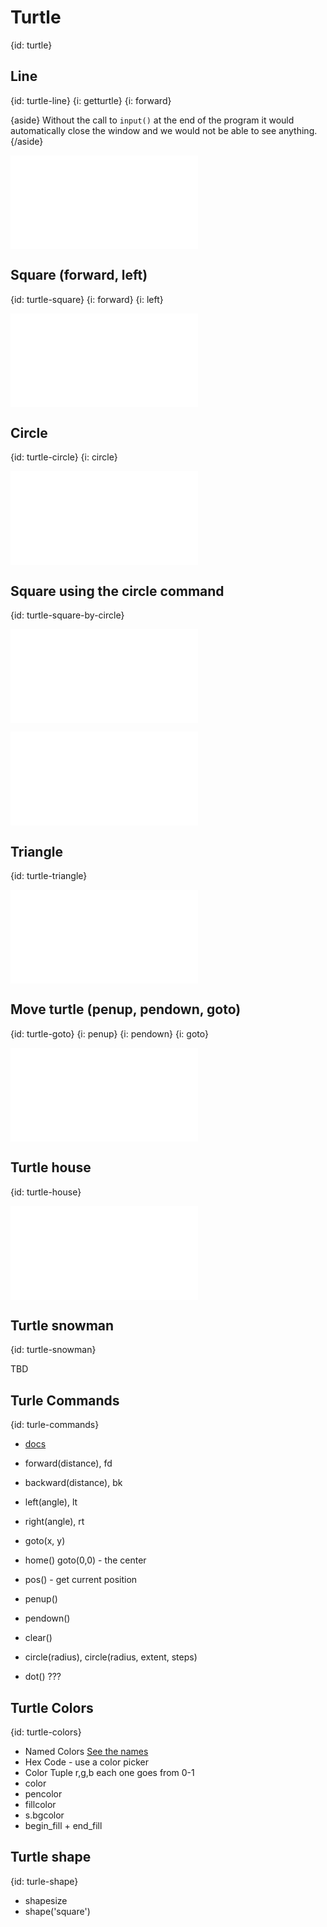 # Turtle
{id: turtle}


## Line
{id: turtle-line}
{i: getturtle}
{i: forward}

{aside}
Without the call to `input()` at the end of the program it would automatically close the window and we would not be able to see anything.
{/aside}

![](examples/turtle/line.py)


## Square (forward, left)
{id: turtle-square}
{i: forward}
{i: left}

![](examples/turtle/square.py)

## Circle
{id: turtle-circle}
{i: circle}

![](examples/turtle/circle.py)

## Square using the circle command
{id: turtle-square-by-circle}

![](examples/turtle/square_by_circle.py)

![](examples/turtle/square_by_circle_set_angle.py)

## Triangle
{id: turtle-triangle}

![](examples/turtle/triangle.py)

## Move turtle (penup, pendown, goto)
{id: turtle-goto}
{i: penup}
{i: pendown}
{i: goto}

![](examples/turtle/two_circles.py)


## Turtle house
{id: turtle-house}

![](examples/turtle/house.py)

## Turtle snowman
{id: turtle-snowman}

TBD

## Turle Commands
{id: turle-commands}

* [docs](https://docs.python.org/library/turtle.html)


* forward(distance), fd
* backward(distance), bk
* left(angle),  lt
* right(angle),  rt
* goto(x, y)
* home()      goto(0,0)   - the center
* pos()      - get current position
* penup()
* pendown()
* clear()
* circle(radius), circle(radius, extent, steps)
* dot() ???

## Turtle Colors
{id: turtle-colors}

* Named Colors  [See the names](https://www.tcl.tk/man/tcl8.6/TkCmd/colors.htm)
* Hex Code - use a color picker
* Color Tuple r,g,b each one goes from 0-1
* color
* pencolor
* fillcolor
* s.bgcolor
* begin_fill + end_fill

## Turtle shape
{id: turle-shape}

* shapesize
* shape('square')


